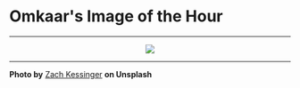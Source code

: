 # Omkaar's Image of the Hour

---

<div align="center">

<a href="https://unsplash.com/photos/night-sky-with-aurora-borealis-over-a-forest-B-vjWtZLC9g">
  <img src="https://images.unsplash.com/photo-1747633126452-dee49902fc6e?crop=entropy&cs=tinysrgb&fit=max&fm=jpg&ixid=M3w3NjA2Nzh8MHwxfHJhbmRvbXx8fHx8fHx8fDE3NTAxMjU2MDB8&ixlib=rb-4.1.0&q=80&w=1080" style="max-width:100%; height:auto;">
</a>



</div>

---

**Photo by** [Zach Kessinger](https://unsplash.com/@wonderwallphotos) **on Unsplash**
